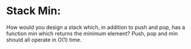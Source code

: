 # Stack Min:

How would you design a stack which, in addition to push and pop, has a function min which returns the minimum element? Push, pop and min should all operate in O(1) time.
